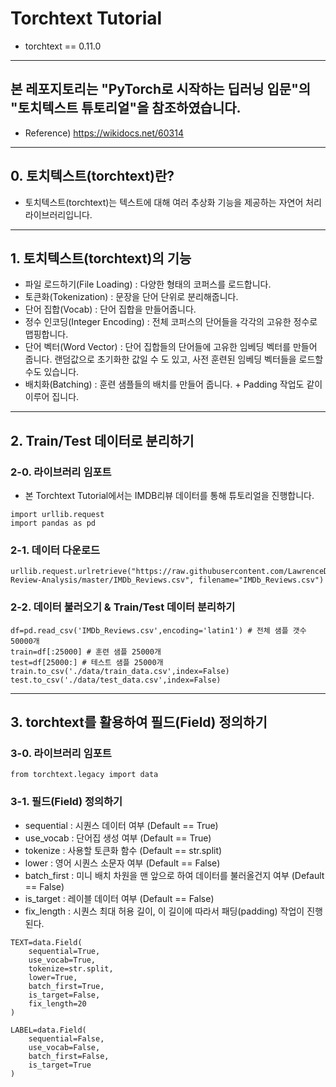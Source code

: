 # Torchtext Tutorial

- torchtext == 0.11.0

---

## 본 레포지토리는 "PyTorch로 시작하는 딥러닝 입문"의 "토치텍스트 튜토리얼"을 참조하였습니다.

- Reference) https://wikidocs.net/60314

---

## 0. 토치텍스트(torchtext)란?

- 토치텍스트(torchtext)는 텍스트에 대해 여러 추상화 기능을 제공하는 자연어 처리 라이브러리입니다.

---

## 1. 토치텍스트(torchtext)의 기능

- 파일 로드하기(File Loading) : 다양한 형태의 코퍼스를 로드합니다.
- 토큰화(Tokenization) : 문장을 단어 단위로 분리해줍니다.
- 단어 집합(Vocab) : 단어 집합을 만들어줍니다.
- 정수 인코딩(Integer Encoding) : 전체 코퍼스의 단어들을 각각의 고유한 정수로 맵핑합니다.
- 단어 벡터(Word Vector) : 단어 집합들의 단어들에 고유한 임베딩 벡터를 만들어 줍니다. 랜덤값으로 초기화한 값일 수 도 있고, 사전 훈련된 임베딩 벡터들을 로드할수도 있습니다.
- 배치화(Batching) : 훈련 샘플들의 배치를 만들어 줍니다. + Padding 작업도 같이 이루어 집니다.

---

## 2. Train/Test 데이터로 분리하기

### 2-0. 라이브러리 임포트

- 본 Torchtext Tutorial에서는 IMDB리뷰 데이터를 통해 튜토리얼을 진행합니다.

```
import urllib.request
import pandas as pd
```

### 2-1. 데이터 다운로드

```
urllib.request.urlretrieve("https://raw.githubusercontent.com/LawrenceDuan/IMDb-Review-Analysis/master/IMDb_Reviews.csv", filename="IMDb_Reviews.csv")
```

### 2-2. 데이터 불러오기 & Train/Test 데이터 분리하기

```
df=pd.read_csv('IMDb_Reviews.csv',encoding='latin1') # 전체 샘플 갯수 50000개
train=df[:25000] # 훈련 샘플 25000개
test=df[25000:] # 테스트 샘플 25000개
train.to_csv('./data/train_data.csv',index=False)
test.to_csv('./data/test_data.csv',index=False)
```

---

## 3. torchtext를 활용하여 필드(Field) 정의하기

### 3-0. 라이브러리 임포트

```
from torchtext.legacy import data
```

### 3-1. 필드(Field) 정의하기

- sequential : 시퀀스 데이터 여부 (Default == True)
- use_vocab : 단어집 생성 여부 (Default == True)
- tokenize : 사용할 토큰화 함수 (Default == str.split)
- lower : 영어 시퀀스 소문자 여부 (Default == False)
- batch_first : 미니 배치 차원을 맨 앞으로 하여 데이터를 불러올건지 여부 (Default == False)
- is_target : 레이블 데이터 여부 (Default == False)
- fix_length : 시퀀스 최대 허용 길이, 이 길이에 따라서 패딩(padding) 작업이 진행된다.

```
TEXT=data.Field(
    sequential=True,
    use_vocab=True,
    tokenize=str.split,
    lower=True,
    batch_first=True,
    is_target=False,
    fix_length=20
)

LABEL=data.Field(
    sequential=False,
    use_vocab=False,
    batch_first=False,
    is_target=True
)
```
